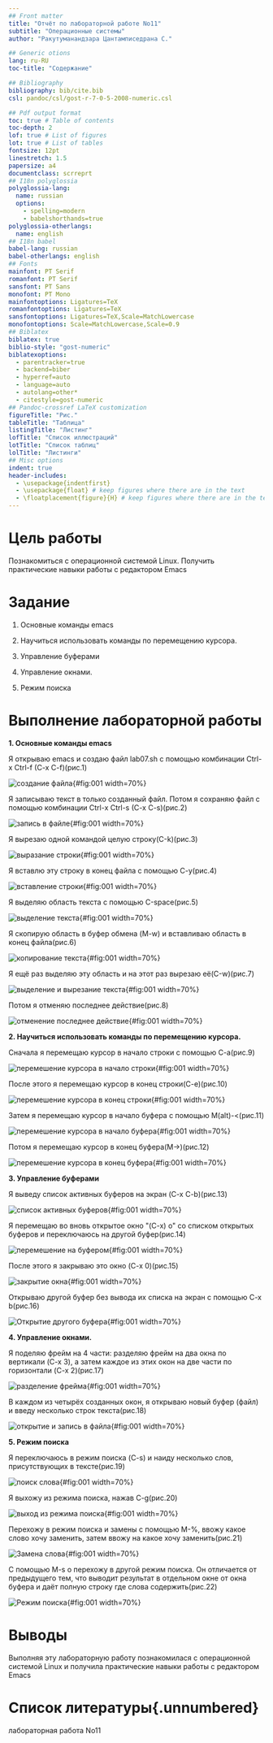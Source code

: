 ```yaml
---
## Front matter
title: "Отчёт по лабораторной работе No11"
subtitle: "Операционные системы"
author: "Ракутуманандзара Цантамписедрана С."

## Generic otions
lang: ru-RU
toc-title: "Содержание"

## Bibliography
bibliography: bib/cite.bib
csl: pandoc/csl/gost-r-7-0-5-2008-numeric.csl

## Pdf output format
toc: true # Table of contents
toc-depth: 2
lof: true # List of figures
lot: true # List of tables
fontsize: 12pt
linestretch: 1.5
papersize: a4
documentclass: scrreprt
## I18n polyglossia
polyglossia-lang:
  name: russian
  options:
	- spelling=modern
	- babelshorthands=true
polyglossia-otherlangs:
  name: english
## I18n babel
babel-lang: russian
babel-otherlangs: english
## Fonts
mainfont: PT Serif
romanfont: PT Serif
sansfont: PT Sans
monofont: PT Mono
mainfontoptions: Ligatures=TeX
romanfontoptions: Ligatures=TeX
sansfontoptions: Ligatures=TeX,Scale=MatchLowercase
monofontoptions: Scale=MatchLowercase,Scale=0.9
## Biblatex
biblatex: true
biblio-style: "gost-numeric"
biblatexoptions:
  - parentracker=true
  - backend=biber
  - hyperref=auto
  - language=auto
  - autolang=other*
  - citestyle=gost-numeric
## Pandoc-crossref LaTeX customization
figureTitle: "Рис."
tableTitle: "Таблица"
listingTitle: "Листинг"
lofTitle: "Список иллюстраций"
lotTitle: "Список таблиц"
lolTitle: "Листинги"
## Misc options
indent: true
header-includes:
  - \usepackage{indentfirst}
  - \usepackage{float} # keep figures where there are in the text
  - \floatplacement{figure}{H} # keep figures where there are in the text
---
```


# Цель работы

Познакомиться с операционной системой Linux. Получить практические навыки работы с редактором Emacs

# Задание

1. Основные команды emacs

2. Научиться использовать команды по перемещению курсора.

3. Управление буферами

4. Управление окнами.

5. Режим поиска

# Выполнение лабораторной работы

**1. Основные команды emacs**

Я открываю emacs и создаю файл lab07.sh с помощью комбинации Ctrl-x Ctrl-f (C-x C-f)(рис.1)

![создание файла](image/01.png){#fig:001 width=70%}

Я записываю текст в только созданный файл. Потом я сохраняю файл с помощью комбинации Ctrl-x Ctrl-s (C-x C-s)(рис.2)

![запись в файле](image/03.png){#fig:001 width=70%}

Я вырезаю одной командой целую строку(С-k)(рис.3)

![выразание строки](image/04.png){#fig:001 width=70%}

Я вставлю эту строку в конец файла с помощью С-у(рис.4)

![вставление строки](image/05.png){#fig:001 width=70%}

Я выделяю область текста с помощью С-space(рис.5)

![выделение текста](image/07.png){#fig:001 width=70%}

Я скопирую область в буфер обмена (M-w) и вставливаю область в конец файла(рис.6)

![копирование текста](image/08.png){#fig:001 width=70%}

Я ещё раз выделяю эту область и на этот раз вырезаю её(С-w)(рис.7)

![выделение и вырезание текста](image/09.png){#fig:001 width=70%}

Потом я отменяю последнее действие(рис.8)

![отменение последнее действие](image/10.png){#fig:001 width=70%}

**2. Научиться использовать команды по перемещению курсора.**

Сначала я перемещаю курсор в начало строки с помощью С-а(рис.9)

![перемешение курсора в начало строки](image/11.png){#fig:001 width=70%}

После этого я перемещаю курсор в конец строки(С-е)(рис.10)

![перемешение курсора в конец строки](image/12.png){#fig:001 width=70%}

Затем я перемещаю курсор в начало буфера с помощью M(alt)-<(рис.11)

![перемешение курсора в начало буфера](image/13.png){#fig:001 width=70%}

Потом я перемещаю курсор в конец буфера(M->)(рис.12)

![перемешение курсора в конец буфера](image/14.png){#fig:001 width=70%}

**3. Управление буферами**

Я выведу список активных буферов на экран (C-x C-b)(рис.13)

![список активных буферов](image/15.png){#fig:001 width=70%}

Я перемещаю во вновь открытое окно "(C-x) o" со списком открытых буферов и переключаюсь на другой буфер(рис.14)

![перемешение на буфером](image/16.png){#fig:001 width=70%}

После этого я закрываю это окно (C-x 0)(рис.15)

![закрытие окна](image/17.png){#fig:001 width=70%}

Открываю другой буфер без вывода их списка на экран с помощью C-x b(рис.16)

![Открытие другого буфера](image/24.png){#fig:001 width=70%}

**4. Управление окнами.**

Я поделяю фрейм на 4 части: разделяю фрейм на два окна по вертикали (C-x 3), а затем каждое из этих окон на две части по горизонтали (C-x 2)(рис.17)

![разделение фрейма](image/18.png){#fig:001 width=70%}

В каждом из четырёх созданных окон, я открываю новый буфер (файл) и введу несколько строк текста(рис.18)

![открытие и запись в файла](image/19.png){#fig:001 width=70%}
 
**5. Режим поиска**

Я переключаюсь в режим поиска (C-s) и наиду несколько слов, присутствующих в тексте(рис.19)

![поиск слова](image/20.png){#fig:001 width=70%}

Я выхожу из режима поиска, нажав C-g(рис.20)

![выход из режима поиска](image/21.png){#fig:001 width=70%}

Перехожу в режим поиска и замены с помощью M-%, ввожу какое слово хочу заменить, затем ввожу на какое хочу заменить(рис.21)

![Замена слова](image/26.png){#fig:001 width=70%}

С помощью M-s о перехожу в другой режим поиска. Он отличается от предыдущего тем, что выводит результат в отдельном окне от окна буфера и даёт полную строку где слова содержить(рис.22)

![Режим поиска](image/27.png){#fig:001 width=70%}

# Выводы

Выполняя эту лабораторную работу познакомилася с операционной системой Linux и получила практические навыки работы с редактором Emacs

# Список литературы{.unnumbered}

лабораторная работа No11
